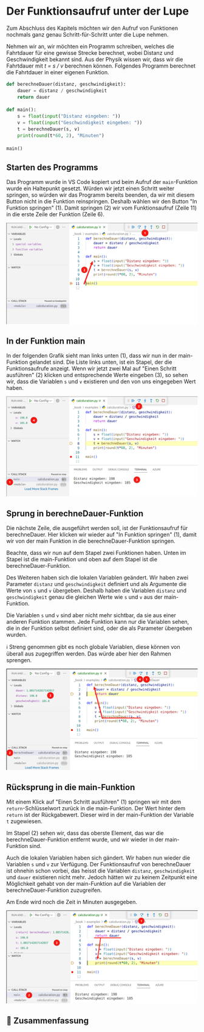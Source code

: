 # Der Funktionsaufruf unter der Lupe

Zum Abschluss des Kapitels möchten wir den Aufruf von Funktionen
nochmals ganz genau Schritt-für-Schritt unter die Lupe nehmen.

Nehmen wir an, wir möchten ein Programm schreiben,
welches die Fahrtdauer für eine gewisse Strecke berechnet,
wobei Distanz und Geschwindigkeit bekannt sind.
Aus der Physik wissen wir, dass wir die
Fahrtdauer mit *t = s / v* berechnen können.
Folgendes Programm berechnet die Fahrtdauer in einer eigenen Funktion.

```python
def berechneDauer(distanz, geschwindigkeit):
    dauer = distanz / geschwindigkeit
    return dauer

def main():
    s = float(input("Distanz eingeben: "))
    v = float(input("Geschwindigkeit eingeben: "))
    t = berechneDauer(s, v)
    print(round(t*60, 2), "Minuten")

main()
```

## Starten des Programms

Das Programm wurde in VS Code kopiert und beim Aufruf der `main`-Funktion
wurde ein Haltepunkt gesetzt.
Würden wir jetzt einen Schritt weiter springen,
so würden wir das Programm bereits beenden, da wir mit diesem
Button nicht in die Funktion reinspringen.
Deshalb wählen wir den Button "In Funktion springen" (1).
Damit springen (2) wir vom Funktionsaufruf (Zeile 11) in die erste Zeile der Funktion (Zeile 6).

![Starten des Programms](./images/distancestep1.png)

## In der Funktion main

In der folgenden Grafik sieht man links unten (1),
dass wir nun in der main-Funktion gelandet sind.
Die Liste links unten, ist ein Stapel, der die Funktionsaufrufe anzeigt.
Wenn wir jetzt zwei Mal auf "Einen Schritt ausführen" (2) klicken 
und entsprechende Werte eingeben (3),
so sehen wir, dass die Variablen `s` und `v` existieren und 
den von uns eingegeben Wert haben.

![In der Funktion main](./images/distancestep2.png)

## Sprung in berechneDauer-Funktion

Die nächste Zeile, die ausgeführt werden soll, ist der Funktionsaufruf
für berechneDauer. Hier klicken wir wieder auf "In Funktion springen" (1),
damit wir von der main Funktion in die berechneDauer-Funktion springen.

Beachte, dass wir nun auf dem Stapel zwei Funktionen haben.
Unten im Stapel ist die main-Funktion und oben auf dem Stapel ist die
berechneDauer-Funktion.

Des Weiteren haben sich die lokalen Variablen geändert.
Wir haben zwei Parameter `distanz` und `geschwindigkeit` definiert und 
als Argumente die Werte von `s` und `v` übergeben. Deshalb haben die Variablen
`distanz` und `geschwindigkeit` genau die gleichen Werte wie `s` und `v` aus der main-Funktion.

Die Variablen `s` und `v` sind aber nicht mehr sichtbar, da sie aus einer anderen Funktion
stammen. Jede Funktion kann nur die Variablen sehen,
die in der Funktion selbst definiert sind,
oder die als Parameter übergeben wurden.

ℹ️ Streng genommen gibt es noch globale Variablen, diese können von überall aus zugegriffen werden. Das würde aber hier den Rahmen sprengen.

![Sprung in berechneDauer-Funktion](./images/distancestep3.png)

## Rücksprung in die main-Funktion
Mit einem Klick auf "Einen Schritt ausführen" (1) springen
wir mit dem `return`-Schlüsselwort zurück in die main-Funktion.
Der Wert hinter dem `return` ist der Rückgabewert.
Dieser wird in der main-Funktion der Variable `t` zugewiesen.

Im Stapel (2) sehen wir, dass das oberste Element,
das war die berechneDauer-Funktion entfernt wurde,
und wir wieder in der main-Funktion sind.

Auch die lokalen Variablen haben sich gändert.
Wir haben nun wieder die Variablen `s` und `v` zur Verfügung.
Der Funktionsaufruf von berechneDauer ist ohnehin schon vorbei,
das heisst die Variablen `distanz`, `geschwindigkeit` und `dauer` existieren nicht mehr.
Jedoch hätten wir zu keinem Zeitpunkt eine Möglichkeit gehabt von
der main-Funktion auf die Variablen der berechneDauer-Funktion zuzugreifen.

Am Ende wird noch die Zeit in Minuten ausgegeben.

![Rücksprung in die main-Funktion](./images/distancestep4.png)

## 🧭 Zusammenfassung

